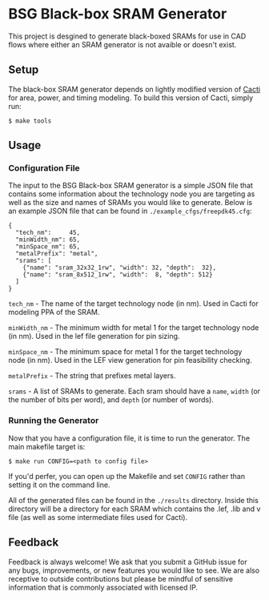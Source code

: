 # BSG Black-box SRAM Generator

This project is desgined to generate black-boxed SRAMs for use in CAD flows
where either an SRAM generator is not avaible or doesn't exist.

## Setup

The black-box SRAM generator depends on lightly modified version of
[Cacti](https://github.com/HewlettPackard/cacti) for area, power, and timing
modeling. To build this version of Cacti, simply run:

```
$ make tools
```

## Usage

### Configuration File

The input to the BSG Black-box SRAM generator is a simple JSON file that
contains some information about the technology node you are targeting as well
as the size and names of SRAMs you would like to generate. Below is an example
JSON file that can be found in `./example_cfgs/freepdk45.cfg`:

```
{
  "tech_nm":     45,
  "minWidth_nm": 65,
  "minSpace_nm": 65,
  "metalPrefix": "metal",
  "srams": [
    {"name": "sram_32x32_1rw", "width": 32, "depth":  32},
    {"name": "sram_8x512_1rw", "width":  8, "depth": 512}
  ]
}
```

`tech_nm` - The name of the target technology node (in nm). Used in Cacti for
modeling PPA of the SRAM.

`minWidth_nm` - The minimum width for metal 1 for the target technology node
(in nm). Used in the lef file generation for pin sizing.

`minSpace_nm` - The minimum space for metal 1 for the target technology node
(in nm). Used in the LEF view generation for pin feasibility checking.

`metalPrefix` - The string that prefixes metal layers.

`srams` - A list of SRAMs to generate. Each sram should have a `name`, `width`
(or the number of bits per word), and `depth` (or number of words). 


### Running the Generator

Now that you have a configuration file, it is time to run the generator. The
main makefile target is:

```
$ make run CONFIG=<path to config file>
```

If you'd perfer, you can open up the Makefile and set `CONFIG` rather than
setting it on the command line.

All of the generated files can be found in the `./results` directory. Inside
this directory will be a directory for each SRAM which contains the .lef, .lib
and v file (as well as some intermediate files used for Cacti).

## Feedback

Feedback is always welcome! We ask that you submit a GitHub issue for any bugs,
improvements, or new features you would like to see. We are also receptive to
outside contributions but please be mindful of sensitive information that is
commonly associated with licensed IP.

